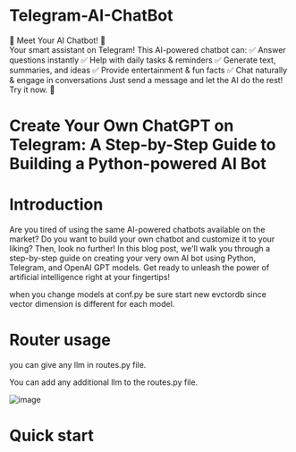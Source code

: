 # Telegram-AI-ChatBot
🚀 Meet Your AI Chatbot! 🤖  
Your smart assistant on Telegram! This AI-powered chatbot can: 
✅ Answer questions instantly 
✅ Help with daily tasks &amp; reminders 
✅ Generate text, summaries, and ideas 
✅ Provide entertainment &amp; fun facts 
✅ Chat naturally &amp; engage in conversations  Just send a message and let the AI do the rest! Try it now. 🎉

# Create Your Own ChatGPT on Telegram: A Step-by-Step Guide to Building a Python-powered AI Bot
  # Introduction
Are you tired of using the same AI-powered chatbots available on the market? Do you want to build your own chatbot and customize it to your liking? Then, look no further! In this blog post, we'll walk you through a step-by-step guide on creating your very own AI bot using Python, Telegram, and OpenAI GPT models. Get ready to unleash the power of artificial intelligence right at your fingertips!

when you change models at conf.py be sure start new evctordb since vector dimension is different for each model.

  # Router usage
you can give any llm in routes.py file.

You can add any additional llm to the routes.py file.

![image](https://github.com/user-attachments/assets/c46be379-2d3b-4f21-bd6b-b22551f94a37)

# Quick start

